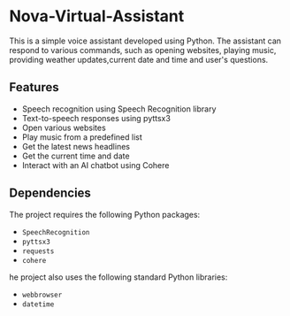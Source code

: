 # Nova-Virtual-Assistant
This is a simple voice assistant developed using Python. The assistant can respond to various commands, such as opening websites, playing music, providing weather updates,current date and time and user's questions.

## Features

- Speech recognition using Speech Recognition library
- Text-to-speech responses using pyttsx3
- Open various websites
- Play music from a predefined list
- Get the latest news headlines
- Get the current time and date
- Interact with an AI chatbot using Cohere

## Dependencies

The project requires the following Python packages:

- `SpeechRecognition`
- `pyttsx3`
- `requests`
- `cohere`

 he project also uses the following standard Python libraries:

- `webbrowser`
- `datetime`
